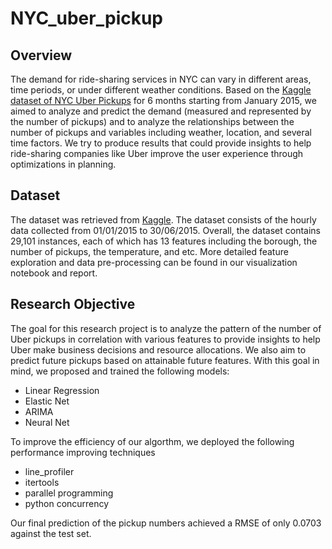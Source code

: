 # NYC_uber_pickup

## Overview
The demand for ride-sharing services in NYC can vary in different areas, time periods, or under different weather conditions. Based on the [Kaggle dataset of NYC Uber Pickups](https://www.kaggle.com/yannisp/uber-pickups-enriched) for 6 months starting from January 2015, we aimed to analyze and predict the demand (measured and represented by the number of pickups) and to analyze the relationships between the number of pickups and variables including weather, location, and several time factors. We try to produce results that could provide insights to help ride-sharing companies like Uber improve the user experience through optimizations in planning.

## Dataset
The dataset was retrieved from [Kaggle](https://www.kaggle.com/yannisp/uber-pickups-enriched). The dataset consists of the hourly data collected from 01/01/2015 to 30/06/2015. Overall, the dataset contains 29,101 instances, each of which has 13 features including the borough, the number of pickups, the temperature, and etc. More detailed feature exploration and data pre-processing can be found in our visualization notebook and report. 

## Research Objective
The goal for this research project is to analyze the pattern of the number of Uber pickups in correlation with various features to provide insights to help Uber make business decisions and resource allocations. We also aim to predict future pickups based on attainable future features. With this goal in mind, we proposed and trained the following models:
* Linear Regression
* Elastic Net
* ARIMA
* Neural Net

To improve the efficiency of our algorthm, we deployed the following performance improving techniques
* line_profiler
* itertools
* parallel programming
* python concurrency

Our final prediction of the pickup numbers achieved a RMSE of only 0.0703 against the test set. 
